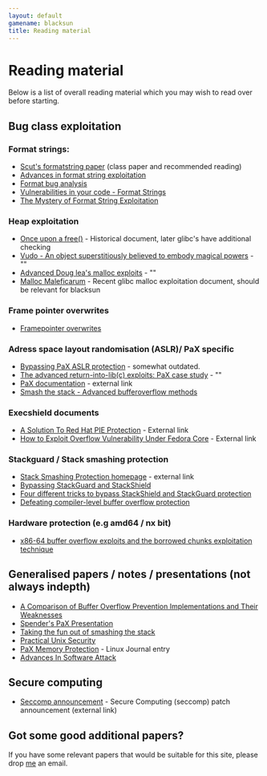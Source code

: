 ```yaml
---
layout: default
gamename: blacksun
title: Reading material
---
```


Reading material
================

Below is a list of overall reading material which you may wish to read
over before starting.

Bug class exploitation
----------------------

### Format strings:

-   [Scut's formatstring paper][] (class paper and recommended reading)
-   [Advances in format string exploitation][]
-   [Format bug analysis][]
-   [Vulnerabilities in your code - Format Strings][]
-   [The Mystery of Format String Exploitation][]

### Heap exploitation

-   [Once upon a free()][] - Historical document, later glibc's have
    additional checking
-   [Vudo - An object superstitiously believed to embody magical
    powers][] - ""
-   [Advanced Doug lea's malloc exploits][] - ""
-   [Malloc Maleficarum][] - Recent glibc malloc exploitation document,
    should be relevant for blacksun

### Frame pointer overwrites

-   [Framepointer overwrites][]

### Adress space layout randomisation (ASLR)/ PaX specific

-   [Bypassing PaX ASLR protection][] - somewhat outdated.
-   [The advanced return-into-lib(c) exploits: PaX case study][] - ""
-   [PaX documentation][] - external link
-   [Smash the stack - Advanced bufferoverflow methods][]

### Execshield documents

-   [A Solution To Red Hat PIE Protection][] - External link
-   [How to Exploit Overflow Vulnerability Under Fedora Core][] -
    External link

### Stackguard / Stack smashing protection

-   [Stack Smashing Protection homepage][] - external link
-   [Bypassing StackGuard and StackShield][]
-   [Four different tricks to bypass StackShield and StackGuard protection][]
-   [Defeating compiler-level buffer overflow protection][]

### Hardware protection (e.g amd64 / nx bit)

-   [x86-64 buffer overflow exploits and the borrowed chunks exploitation technique][]

Generalised papers / notes / presentations (not always indepth)
---------------------------------------------------------------

-   [A Comparison of Buffer Overflow Prevention Implementations and Their Weaknesses][]
-   [Spender's PaX Presentation][]
-   [Taking the fun out of smashing the stack][]
-   [Practical Unix Security][]
-   [PaX Memory Protection][] - Linux Journal entry
-   [Advances In Software Attack][]

Secure computing
----------------

-   [Seccomp announcement][] - Secure Computing (seccomp) patch announcement (external link)

Got some good additional papers?
--------------------------------

If you have some relevant papers that would be suitable for this site,
please drop [me][] an email.

  [Scut's formatstring paper]: papers/formatstring-1.2.tar.gz
  [Advances in format string exploitation]: papers/p59-0x07.txt
  [Format bug analysis]: papers/format-bug-analysis.pdf
  [Vulnerabilities in your code - Format Strings]: papers/core_format_strings.pdf
  [The Mystery of Format String Exploitation]: papers/rebel-formatstring.txt
  [Once upon a free()]: papers/p57-0x09
  [Vudo - An object superstitiously believed to embody magical powers]: papers/p57-0x08
  [Advanced Doug lea's malloc exploits]: papers/p61-0x06_Advanced_malloc_exploits.txt
  [Malloc Maleficarum]: papers/MallocMaleficarum.txt
  [Framepointer overwrites]: papers/P55-08
  [Bypassing PaX ASLR protection]: papers/p59-0x09.txt
  [The advanced return-into-lib(c) exploits: PaX case study]: papers/p58-0x04
  [PaX documentation]: http://pax.grsecurity.net/docs/
  [Smash the stack - Advanced bufferoverflow methods]: papers/smash_the_stack_advanced_bufferoverflow_methods.txt
  [A Solution To Red Hat PIE Protection]: http://www.hackinthebox.org/print.php?sid=15604
  [How to Exploit Overflow Vulnerability Under Fedora Core]: http://neworder.box.sk/newsread.php?newsid=13007
  [Stack Smashing Protection homepage]: http://www.research.ibm.com/trl/projects/security/ssp/
  [Bypassing StackGuard and StackShield]: papers/p56-0x05
  [Four different tricks to bypass StackShield and StackGuard protection]: papers/StackguardPaper.pdf
  [Defeating compiler-level buffer overflow protection]: papers/alexander0506.pdf
  [x86-64 buffer overflow exploits and the borrowed chunks exploitation technique]: papers/no-nx.pdf
  [A Comparison of Buffer Overflow Prevention Implementations and Their Weaknesses]: papers/Buffer_Overflow_Prevention.ppt
  [Spender's PaX Presentation]: papers/PaX-presentation.ppt
  [Taking the fun out of smashing the stack]: papers/smashing.sxi
  [Practical Unix Security]: papers/practical_unix_security.pdf
  [PaX Memory Protection]: papers/PaX_Memory_Protection.pdf
  [Advances In Software Attack]: papers/advancesinsoftwareattacks.pdf
  [Seccomp announcement]: http://kerneltrap.org/node/4005
  [me]: mailto:andrewg@felinemenace.org
